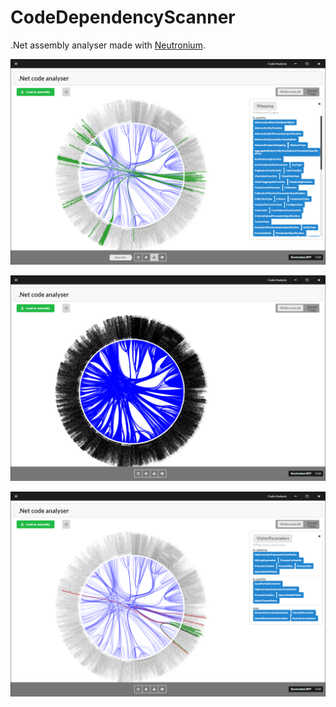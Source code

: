CodeDependencyScanner
====================

.Net assembly analyser made with [Neutronium](https://github.com/NeutroniumCore/Neutronium).

![inspect](./images/I1.png)

![inspect](./images/I2.png)

![inspect](./images/I3.png)
